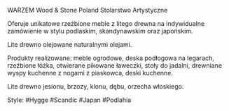 WARZEM Wood & Stone Poland
Stolarstwo Artystyczne

Oferuje unikatowe rzeźbione meble z litego drewna na indywidualne zamówienie w stylu podlaskim, skandynawskim oraz japońskim.

Lite drewno olejowane naturalnymi olejami.

Produkty realizowane: meble ogrodowe, deska podłogowa na legarach, rzeźbione łóżka, otwierane pikowane ławeczki, stoły do jadalni, drewniane wyspy kuchenne z nogami z piaskowca, deski kuchenne.

Lite drewno jesionu, brzozy, klonu, dębu, orzecha włoskiego.

Style: #Hygge #Scandic #Japan #Podlahia


<!-- - 👋 Hi, I’m @warzemstonewood
- 👀 I’m interested in ...
- 🌱 I’m currently learning ...
- 💞️ I’m looking to collaborate on ...
- 📫 How to reach me ...


warzemstonewood/warzemstonewood is a ✨ special ✨ repository because its `README.md` (this file) appears on your GitHub profile.
You can click the Preview link to take a look at your changes.
--->
